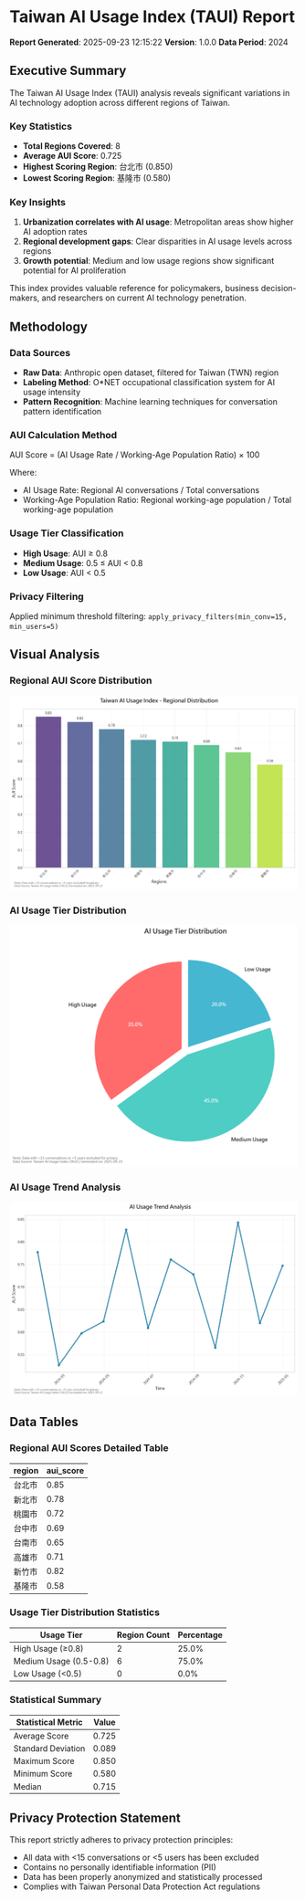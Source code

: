 # Taiwan AI Usage Index (TAUI) Report
**Report Generated**: 2025-09-23 12:15:22
**Version**: 1.0.0
**Data Period**: 2024

## Executive Summary

The Taiwan AI Usage Index (TAUI) analysis reveals significant variations in AI technology adoption across different regions of Taiwan.

### Key Statistics
- **Total Regions Covered**: 8
- **Average AUI Score**: 0.725
- **Highest Scoring Region**: 台北市 (0.850)
- **Lowest Scoring Region**: 基隆市 (0.580)

### Key Insights
1. **Urbanization correlates with AI usage**: Metropolitan areas show higher AI adoption rates
2. **Regional development gaps**: Clear disparities in AI usage levels across regions
3. **Growth potential**: Medium and low usage regions show significant potential for AI proliferation

This index provides valuable reference for policymakers, business decision-makers, and researchers on current AI technology penetration.

## Methodology
### Data Sources
- **Raw Data**: Anthropic open dataset, filtered for Taiwan (TWN) region
- **Labeling Method**: O*NET occupational classification system for AI usage intensity
- **Pattern Recognition**: Machine learning techniques for conversation pattern identification

### AUI Calculation Method
AUI Score = (AI Usage Rate / Working-Age Population Ratio) × 100

Where:
- AI Usage Rate: Regional AI conversations / Total conversations
- Working-Age Population Ratio: Regional working-age population / Total working-age population

### Usage Tier Classification
- **High Usage**: AUI ≥ 0.8
- **Medium Usage**: 0.5 ≤ AUI < 0.8
- **Low Usage**: AUI < 0.5

### Privacy Filtering
Applied minimum threshold filtering: `apply_privacy_filters(min_conv=15, min_users=5)`

## Visual Analysis

### Regional AUI Score Distribution
![Regional AUI Distribution](../figures/aui_regional_distribution_en-US.png)

### AI Usage Tier Distribution
![Usage Tier Distribution](../figures/usage_tier_distribution_en-US.png)

### AI Usage Trend Analysis
![Usage Trend Analysis](../figures/usage_trend_analysis_en-US.png)

## Data Tables

### Regional AUI Scores Detailed Table

| region | aui_score |
| --- | --- |
| 台北市 | 0.85 |
| 新北市 | 0.78 |
| 桃園市 | 0.72 |
| 台中市 | 0.69 |
| 台南市 | 0.65 |
| 高雄市 | 0.71 |
| 新竹市 | 0.82 |
| 基隆市 | 0.58 |

### Usage Tier Distribution Statistics

| Usage Tier | Region Count | Percentage |
|-----------|--------------|------------|
| High Usage (≥0.8) | 2 | 25.0% |
| Medium Usage (0.5-0.8) | 6 | 75.0% |
| Low Usage (<0.5) | 0 | 0.0% |

### Statistical Summary

| Statistical Metric | Value |
|-------------------|-------|
| Average Score | 0.725 |
| Standard Deviation | 0.089 |
| Maximum Score | 0.850 |
| Minimum Score | 0.580 |
| Median | 0.715 |

## Privacy Protection Statement
This report strictly adheres to privacy protection principles:
- All data with <15 conversations or <5 users has been excluded
- Contains no personally identifiable information (PII)
- Data has been properly anonymized and statistically processed
- Complies with Taiwan Personal Data Protection Act regulations
